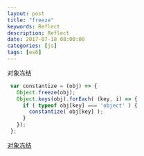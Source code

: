 ```yaml
---
layout: post
title: "freeze"
keywords: Reflect
description: Reflect
date: 2017-07-18 08:00:00
categories: [js]
tags: [es6]
---
```



对象冻结

```js
 var constantize = (obj) => {
   Object.freeze(obj);
   Object.keys(obj).forEach( (key, i) => {
     if ( typeof obj[key] === 'object' ) {
       constantize( obj[key] );
     }
   });
 };
```


[对象冻结](http://es6.ruanyifeng.com/#docs/let)

  